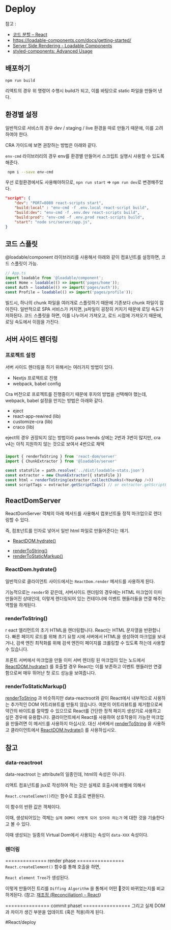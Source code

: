 # Deploy

참고 :
- [코드 분할 – React](https://ko.reactjs.org/docs/code-splitting.html#reactlazy)
- https://loadable-components.com/docs/getting-started/
- [Server Side Rendering - Loadable Components](https://loadable-components.com/docs/server-side-rendering/)
- [styled-components: Advanced Usage](https://styled-components.com/docs/advanced#example)
## 배포하기
`npm run build`

리액트의 경우 위 명령어 수행시 build가 되고, 이를 바탕으로 static 파일을 만들어 낸다.



## 환경별 설정

일반적으로 서비스의 경우 dev / staging / live 환경을 따로 만들기 때문에, 이를 고려하여야 한다.

CRA 가이드에 보면 권장하는 방법은 아래와 같다.

`env-cmd` 라이브러리의 경우 env를 환경별 만들어서 스크립트 실행시 사용할 수 있도록 해준다.

```bash
 npm i --save env-cmd
```



우선 로컬환경에서도 사용해야하므로, `npn run start` => `npm run dev`로 변경해주었다.
```json
"script": {
	"dev": "PORT=8080 react-scripts start",
	"build:local" : "env-cmd -f .env.local react-script build",
	"build:dev": "env-cmd -f .env.dev react-scripts build",
	"build:prod": "env-cmd -f .env.prod react-scripts build",
	"start": "node src/server/app.js",
}
```


## 코드 스플릿
@loadable/component 라이브러리를 사용해서 아래와 같이 컴포넌트를 설정하면, 코드 스플릿이 가능.

```typescript
// App.ts
import loadable from '@loadable/component';
const Home = loadable(() => import('pages/home'));
const Auth = loadable(() => import('pages/auth'));
const Profile = loadable(() => import('pages/profile'));
```

빌드시, 하나의 chunk 파일을 여러개로 스플릿하기 때문에 기존보다 chunk 파일이 많아진다.
일반적으로 SPA 서비스가 커지면, js파일이 굉장히 커지기 때문에 로딩 속도가 저하된다. 코드 스플릿을 하면, 이를 나누어서 가져오고, 로드 시점에 가져오기 때문에, 로딩 속도에서 이점을 가진다.

## 서버 사이드 렌더링

### 프로젝트 설정

서버 사이드 렌더링을 하기 위해서는 여러가지 방법이 있다.

* Nextjs 프로젝트로 진행
* webpack, babel config

Cra 버전으로 프로젝트를 진행중이기 때문에 후자의 방법을 선택해야 했는데, webpack, babel 설정을 만지는 방법은 아래와 같다.

* eject
* react-app-rewired (lib)
* customize-cra (lib)
* craco (lib)

eject의 경우 권장되지 않는 방법이라 pass
trends 상에는 2번과 3번이 많지만, cra v4는 아직 지원하지 않는 것으로 보여서 4번으로 채택


### 
```ts
import { renderToString } from 'react-dom/server'
import { ChunkExtractor } from '@loadable/server'

const statsFile = path.resolve('../dist/loadable-stats.json')
const extractor = new ChunkExtractor({ statsFile })
const html = renderToString(extractor.collectChunks(<YourApp />))
const scriptTags = extractor.getScriptTags() // or extractor.getScriptElements();

```


## ReactDomServer

ReactDomServer 객체의 아래 메서드를 사용해서 컴포넌트들 정적 마크업으로 렌더링할 수 있다.

즉, 컴포넌트를 인자로 넣어서 일반 html 파일로 만들어준다는 얘기.

- [ReactDOM.hydrate()](https://ko.reactjs.org/docs/react-dom.html#hydrate)
*  [renderToString()](https://ko.reactjs.org/docs/react-dom-server.html#rendertostring)
*  [renderToStaticMarkup()](https://ko.reactjs.org/docs/react-dom-server.html#rendertostaticmarkup)


### ReactDom.hydrate()

일반적으로 클라이언트 사이드에서는 `ReactDom.render` 메서드를 사용하게 된다.

기능적으로는 `render`와 같은데, 서버사이드 렌더링의 경우에는 HTML 마크업이 이미 만들어진 상태인데, 이렇게 렌더링되어 있는 컨테이너에 이벤트 핸들러들을 연결 해주는 역할을 하게된다.

###  renderToString()


r eact 엘리먼트의 초기 HTML을 렌더링합니다. React는 HTML 문자열을 반환합니다. 빠른 페이지 로드를 위해 초기 요청 시에 서버에서 HTML을 생성하여 마크업을 보내거나, 검색 엔진 최적화를 위해 검색 엔진이 페이지를 크롤링할 수 있도록 하는데 사용할 수 있습니다.

프론트 서버에서 마크업을 만들
이미 서버 렌더링 된 마크업이 있는 노드에서  [ReactDOM.hydrate()](https://ko.reactjs.org/docs/react-dom.html#hydrate) 를 호출할 경우 React는 이를 보존하고 이벤트 핸들러만 연결함으로써 매우 뛰어난 첫 로드 성능을 보여줍니다.

### renderToStaticMarkup()

[renderToString](https://ko.reactjs.org/docs/react-dom-server.html#rendertostring) 과 비슷하지만 data-reactroot와 같이 React에서 내부적으로 사용하는 추가적인 DOM 어트리뷰트를 만들지 않습니다. 여분의 어트리뷰트를 제거함으로써 약간의 바이트를 절약할 수 있으므로 React를 간단한 정적 페이지 생성기로 사용하고 싶은 경우에 유용합니다.
클라이언트에서 React를 사용하여 상호작용이 가능한 마크업을 만들려면 이 메서드를 사용하지 마십시오. 대신 서버에서  [renderToString](https://ko.reactjs.org/docs/react-dom-server.html#rendertostring) 을 사용하고 클라이언트에서  [ReactDOM.hydrate()](https://ko.reactjs.org/docs/react-dom.html#hydrate) 를 사용하십시오.




## 참고

### data-reactroot

data-reactroot 는 attribute의 일종인데, html의 속성은 아니다.

리액트 컴포넌트를 jsx로 작성하여 적는 것은 실제로 호출시에 바벨에 의해서

`React.createElemet()`라는 함수로 호출로 변환된다.

이 함수의 반환 값은 객체이다.

이때, 생성되어있는 객체는 `실제 DOM이 어떻게 되어 있어야 하는가` 에 대한 것을 기술한다고 볼 수 있다.

이때 생성되는 일종의 Virtual Dom에서 사용되는 속성이 `data-XXX` 속성이다.


### 렌더링

============== render phase ================
`React.createElement()` 함수를 통해 호출을 하면,

`React element Tree`가 생성된다.

이렇게 만들어진 트리를 `Diffing Algorithm` 을 통해서  어떤 것이 바뀌었는지를 비교하게된다. (참고: [재조정 (Reconciliation) – React](https://ko.reactjs.org/docs/reconciliation.html))



=============== commit phaset ================
그리고 실제 DOM과 차이가 생긴 부분을 업데이트 (혹은 적용)하게 된다.























#React/deploy